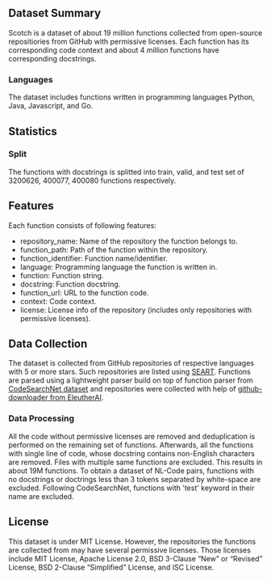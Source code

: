 
## Dataset Summary

Scotch is a dataset of about 19 million functions collected from open-source repositiories from GitHub with permissive licenses. Each function has its corresponding code context and about 4 million functions have corresponding docstrings.

### Languages
The dataset includes functions written in programming languages Python, Java, Javascript, and Go.

## Statistics

### Split
The functions with docstrings is splitted into train, valid, and test set of 3200626, 400077, 400080 functions respectively.

## Features

Each function consists of following features:

* repository_name: Name of the repository the function belongs to.
* function_path: Path of the function within the repository.
* function_identifier: Function name/identifier.
* language: Programming language the function is written in.
* function: Function string.
* docstring: Function docstring.
* function_url: URL to the function code.
* context: Code context.
* license: License info of the repository (includes only repositories with permissive licenses).

## Data Collection

The dataset is collected from GitHub repositories of respective languages with 5 or more stars. Such repositories are listed using [SEART](https://seart-ghs.si.usi.ch/). Functions are parsed using a lightweight parser build on top of function parser from [CodeSearchNet dataset](https://github.com/github/CodeSearchNet/tree/master/function_parser) and repositories were collected with help of [github-downloader from EleutherAI](https://github.com/EleutherAI/github-downloader).

### Data Processing
All the code without permissive licenses are removed and deduplication is performed on the remaining set of functions. Afterwards, all the functions with single line of code, whose docstring contains non-English characters are removed. Files with multiple same functions are excluded. This results in about 19M functions. To obtain a dataset of NL-Code pairs, functions with no docstrings or doctrings less than 3 tokens separated by white-space are excluded. Following CodeSearchNet, functions with 'test' keyword in their name are excluded.

## License

This dataset is under MIT License. However, the repositories the functions are collected from may have several permissive licenses. Those licenses include MIT License, Apache License 2.0, BSD 3-Clause “New” or “Revised” License, BSD 2-Clause “Simplified” License, and ISC License.